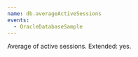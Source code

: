 ```yaml
---
name: db.averageActiveSessions
events:
  - OracleDatabaseSample
---
```


Average of active sessions. Extended: yes.